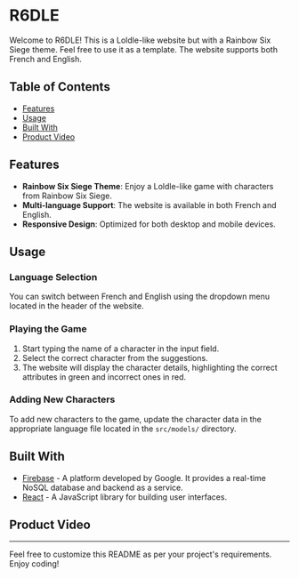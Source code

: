 # R6DLE

Welcome to R6DLE! This is a Loldle-like website but with a Rainbow Six Siege theme. Feel free to use it as a template. The website supports both French and English.

## Table of Contents

- [Features](#features)
- [Usage](#usage)
- [Built With](#built-with)
- [Product Video](#product-video)

## Features

- **Rainbow Six Siege Theme**: Enjoy a Loldle-like game with characters from Rainbow Six Siege.
- **Multi-language Support**: The website is available in both French and English.
- **Responsive Design**: Optimized for both desktop and mobile devices.

## Usage

### Language Selection

You can switch between French and English using the dropdown menu located in the header of the website.

### Playing the Game

1. Start typing the name of a character in the input field.
2. Select the correct character from the suggestions.
3. The website will display the character details, highlighting the correct attributes in green and incorrect ones in red.

### Adding New Characters

To add new characters to the game, update the character data in the appropriate language file located in the `src/models/` directory.

## Built With

* [Firebase](https://firebase.google.com/docs/database?hl=fr) - A platform developed by Google. It provides a real-time NoSQL database and backend as a service.
* [React](https://react.dev/) - A JavaScript library for building user interfaces.

## Product Video



---

Feel free to customize this README as per your project's requirements. Enjoy coding!
